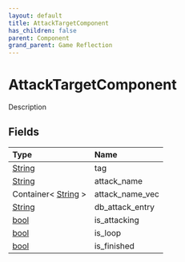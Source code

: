 ```yaml
---
layout: default
title: AttackTargetComponent
has_children: false
parent: Component
grand_parent: Game Reflection
---
```

# AttackTargetComponent
Description 

## Fields

| Type | Name |
|:----------|:--------------|
| [String](/riftbreaker-wiki/docs/game-reflection/components/string/) | tag |
| [String](/riftbreaker-wiki/docs/game-reflection/components/string/) | attack_name |
| Container< [String](/riftbreaker-wiki/docs/game-reflection/components/string/) > | attack_name_vec |
| [String](/riftbreaker-wiki/docs/game-reflection/components/string/) | db_attack_entry |
| [bool](/riftbreaker-wiki/docs/game-reflection/components/bool/) | is_attacking |
| [bool](/riftbreaker-wiki/docs/game-reflection/components/bool/) | is_loop |
| [bool](/riftbreaker-wiki/docs/game-reflection/components/bool/) | is_finished |

